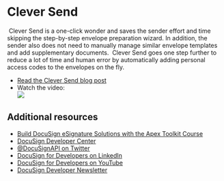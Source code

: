 # Clever Send
​
Clever Send is a one-click wonder and saves the sender effort and time skipping the step-by-step envelope preparation wizard. In addition, the sender also does not need to manually manage similar envelope templates and add supplementary documents. 
​
Clever Send goes one step further to reduce a lot of time and human error by automatically adding personal access codes to the envelopes on the fly.
​
* [Read the Clever Send blog post](https://www.docusign.com/blog/developers/beyond-esignature-salesforce-part-2-clever-send)
* Watch the video:  
    [![](https://com.edit.docusign.com/sites/d8/files/social_media_images/2022-02/Blog_ApexCleverSend_social.png)](https://studio.brightcove.com/products/videocloud/media/videos/6296161929001)
​
## Additional resources
- [Build DocuSign eSignature Solutions with the Apex Toolkit Course](https://dsudevelopers.docusign.com/build-docusign-esignature-solutions-with-apex-toolkit?_gl=1*170v8cn*_ga*MTI2NTY3ODc1My4xNjQ0MjIxMzAw*_ga_1TZ7S9D6BQ*MTY0NDM3MzMyNS43LjEuMTY0NDM3MzMzNS4w&_ga=2.87741976.1279654584.1644221300-1265678753.1644221300)
- [DocuSign Developer Center](https://developers.docusign.com)
- [@DocuSignAPI on Twitter](https://twitter.com/docusignapi)
- [DocuSign for Developers on LinkedIn](https://www.linkedin.com/showcase/docusign-for-developers/)
- [DocuSign for Developers on YouTube](https://www.youtube.com/playlist?list=PLXpRTgmbu4opxdx2IThm4pDYS8tIKEb0w)
- [DocuSign Developer Newsletter](https://developers.docusign.com/newsletter/)